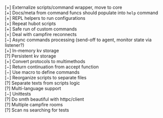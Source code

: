 [+] Externalize scripts/command wrapper, move to core  
[+] Docs/meta from command funcs should populate into `help` command  
[+] REPL helpers to run configurations  
[+] Repeat hubot scripts  
[+] Safe run of custom commands  
[+] Deal with campfire reconnects  
[−] Async commands processing (send-off to agent, monitor state via listener?)  
[+] In-memory kv storage  
[?] Persistent kv storage  
[+] Convert protocols to multimethods  
[−] Return continuation from accept function  
[−] Use macro to define commands  
[−] Reorganize scripts to separate files  
[?] Separate texts from scripts logic  
[?] Multi-language support  
[−] Unittests  
[?] Do smth beautiful with httpc/client  
[?] Multiple campfire rooms  
[?] Scan ns searching for tests  
